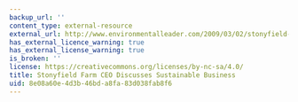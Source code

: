 ```yaml
---
backup_url: ''
content_type: external-resource
external_url: http://www.environmentalleader.com/2009/03/02/stonyfield-farm-ceo-discusses-sustainable-business/
has_external_licence_warning: true
has_external_license_warning: true
is_broken: ''
license: https://creativecommons.org/licenses/by-nc-sa/4.0/
title: Stonyfield Farm CEO Discusses Sustainable Business
uid: 8e08a60e-4d3b-46bd-a8fa-83d038fab8f6
---
```

